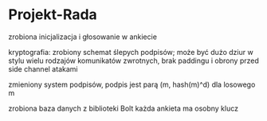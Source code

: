 # Projekt-Rada

zrobiona inicjalizacja i głosowanie w ankiecie

kryptografia: zrobiony schemat ślepych podpisów; 
może być dużo dziur w stylu wielu rodzajów komunikatów zwrotnych, brak paddingu i obrony przed side channel atakami

zmieniony system podpisów, podpis jest parą (m, hash(m)^d) dla losowego m

zrobiona baza danych z biblioteki Bolt
każda ankieta ma osobny klucz
